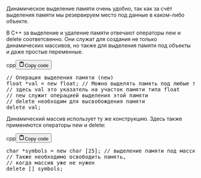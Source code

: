 <p>Динамическое выделение памяти очень удобно, так как за счёт выделения 
памяти мы резервируем место под данные в каком-либо объекте.</p>
<p>В C++ за выделение и удаление памяти отвечают операторы new и delete соответсвенно. 
Они служат для создания не только динамических массивов, но также для выделения памяти под объекты и даже простые переменные.</p>
<div class="code_element"><div class="lang_line"><text>cpp</text><button class="copy_code_button" onclick="CopyCode(this)"><svg style="width: 1.2em;height: 1.2em;" aria-hidden="true" xmlns="http://www.w3.org/2000/svg" fill="none" viewBox="0 0 24 24"><path stroke="currentColor" stroke-linecap="round" stroke-linejoin="round" stroke-width="2" d="M15 4h3a1 1 0 0 1 1 1v15a1 1 0 0 1-1 1H6a1 1 0 0 1-1-1V5a1 1 0 0 1 1-1h3m0 3h6m-5-4v4h4V3h-4Z"/></svg><text>Copy code</text></button></div><div class="code"><div class="highlight"><pre><span></span><span class="c1">// Операция выделения памяти (new)</span>
<span class="kt">float</span><span class="w"> </span><span class="o">*</span><span class="n">val</span><span class="w"> </span><span class="o">=</span><span class="w"> </span><span class="k">new</span><span class="w"> </span><span class="kt">float</span><span class="p">;</span><span class="w"> </span><span class="c1">// Можно выделять память под любые типы данных</span>
<span class="c1">// здесь val это указатель на участок памяти типа float </span>
<span class="c1">// new служит операцией выделения этой памяти</span>
<span class="c1">// delete необходим для высвобождения памяти</span>
<span class="k">delete</span><span class="w"> </span><span class="n">val</span><span class="p">;</span>
</pre></div></div></div>

<p>Динамический массив использует ту же конструкцию. Здесь также применяются операторы new и delete:</p>
<div class="code_element"><div class="lang_line"><text>cpp</text><button class="copy_code_button" onclick="CopyCode(this)"><svg style="width: 1.2em;height: 1.2em;" aria-hidden="true" xmlns="http://www.w3.org/2000/svg" fill="none" viewBox="0 0 24 24"><path stroke="currentColor" stroke-linecap="round" stroke-linejoin="round" stroke-width="2" d="M15 4h3a1 1 0 0 1 1 1v15a1 1 0 0 1-1 1H6a1 1 0 0 1-1-1V5a1 1 0 0 1 1-1h3m0 3h6m-5-4v4h4V3h-4Z"/></svg><text>Copy code</text></button></div><div class="code"><div class="highlight"><pre><span></span><span class="kt">char</span><span class="w"> </span><span class="o">*</span><span class="n">symbols</span><span class="w"> </span><span class="o">=</span><span class="w"> </span><span class="k">new</span><span class="w"> </span><span class="kt">char</span><span class="w"> </span><span class="p">[</span><span class="mi">25</span><span class="p">];</span><span class="w"> </span><span class="c1">// выделение памяти под массив</span>
<span class="c1">// Также необходимо освободить память,</span>
<span class="c1">// когда массив уже не нужен</span>
<span class="k">delete</span><span class="w"> </span><span class="p">[]</span><span class="w"> </span><span class="n">symbols</span><span class="p">;</span>
</pre></div></div></div>